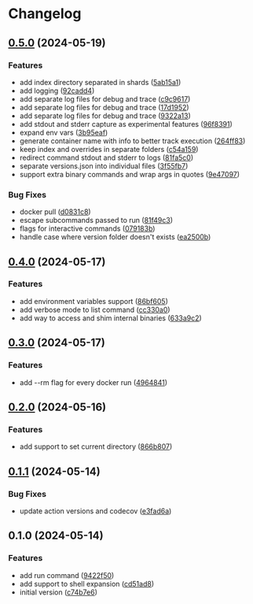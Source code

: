 # Changelog

## [0.5.0](https://github.com/helton/hbox/compare/v0.4.0...v0.5.0) (2024-05-19)


### Features

* add index directory separated in shards ([5ab15a1](https://github.com/helton/hbox/commit/5ab15a1d6c1c52d197349420b5e7ccec391bb7cd))
* add logging ([92cadd4](https://github.com/helton/hbox/commit/92cadd479bf3e421e118da58dfb5fb4aa2d39748))
* add separate log files for debug and trace ([c9c9617](https://github.com/helton/hbox/commit/c9c96176a6c897addbc89c0d87394dd729027a2f))
* add separate log files for debug and trace ([17d1952](https://github.com/helton/hbox/commit/17d19523e844efa00c02eb64347d0c7be2d4480b))
* add separate log files for debug and trace ([9322a13](https://github.com/helton/hbox/commit/9322a13436a30e40015c1f714c43d5f8b62a1533))
* add stdout and stderr capture as experimental features ([96f8391](https://github.com/helton/hbox/commit/96f83917942bfdab83cedc8741a8fdd8aeb6b1b5))
* expand env vars ([3b95eaf](https://github.com/helton/hbox/commit/3b95eafc707e8428158122094d2ce71c9c116c90))
* generate container name with info to better track execution ([264ff83](https://github.com/helton/hbox/commit/264ff8350ebaaac805a849fbe153cc17f2f9d88a))
* keep index and overrides in separate folders ([c54a159](https://github.com/helton/hbox/commit/c54a1597df4a286493d7ec877fdff111fd494ba5))
* redirect command stdout and stderr to logs ([81fa5c0](https://github.com/helton/hbox/commit/81fa5c025ff19febd058b25aab27f256883e254c))
* separate versions.json into individual files ([3f55fb7](https://github.com/helton/hbox/commit/3f55fb724c9f53dcb666ce9d1ee25500561d70b2))
* support extra binary commands and wrap args in quotes ([9e47097](https://github.com/helton/hbox/commit/9e47097a24b9155be5dc8b7ebbf7a3b4fb4b3e39))


### Bug Fixes

* docker pull ([d0831c8](https://github.com/helton/hbox/commit/d0831c863059bcd9ef79d6c2b503158814b11920))
* escape subcommands passed to run ([81f49c3](https://github.com/helton/hbox/commit/81f49c34f8685dde86105930afae6ddc5d79c5e2))
* flags for interactive commands ([079183b](https://github.com/helton/hbox/commit/079183b8a07a9d4acd1ec7f3bf1f0b7effb64086))
* handle case where version folder doesn't exists ([ea2500b](https://github.com/helton/hbox/commit/ea2500bcb98b162e115199ad697c61c52b5ea3ab))

## [0.4.0](https://github.com/helton/hbox/compare/v0.3.0...v0.4.0) (2024-05-17)


### Features

* add environment variables support ([86bf605](https://github.com/helton/hbox/commit/86bf6052fb4804cad75c5c6c5b57bc07b6651ffc))
* add verbose mode to list command ([cc330a0](https://github.com/helton/hbox/commit/cc330a0f532bda7ad5dbd59a67667425f0e0183a))
* add way to access and shim internal binaries ([633a9c2](https://github.com/helton/hbox/commit/633a9c2b1abf3b3a891b50ac4f302553c9820193))

## [0.3.0](https://github.com/helton/hbox/compare/v0.2.0...v0.3.0) (2024-05-17)


### Features

* add --rm flag for every docker run ([4964841](https://github.com/helton/hbox/commit/4964841f54a8e57c92fea921cad39d35197116cc))

## [0.2.0](https://github.com/helton/hbox/compare/v0.1.1...v0.2.0) (2024-05-16)


### Features

* add support to set current directory ([866b807](https://github.com/helton/hbox/commit/866b807f6f47a59b6472f724b63679371c38be8b))

## [0.1.1](https://github.com/helton/hbox/compare/v0.1.0...v0.1.1) (2024-05-14)


### Bug Fixes

* update action versions and codecov ([e3fad6a](https://github.com/helton/hbox/commit/e3fad6a3d0b0c11fb00ae607f8d5fcec7c0c5766))

## 0.1.0 (2024-05-14)


### Features

* add run command ([9422f50](https://github.com/helton/hbox/commit/9422f507810aafd79237858615affe073e30ade3))
* add support to shell expansion ([cd51ad8](https://github.com/helton/hbox/commit/cd51ad8c11d8c58c8c2f1f0bab1f30934499b201))
* initial version ([c74b7e6](https://github.com/helton/hbox/commit/c74b7e6b2dc7e3984973f05c9b953390e2a90bb5))
